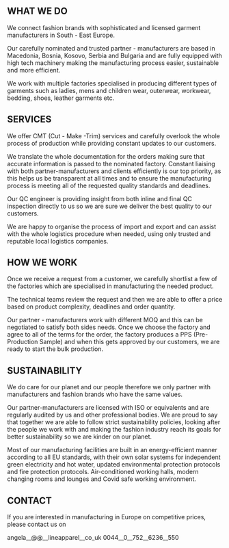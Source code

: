 ## WHAT WE DO

We connect fashion brands with sophisticated and licensed garment manufacturers in South - East Europe.

Our carefully nominated and trusted partner - manufacturers are based in Macedonia, Bosnia, Kosovo, Serbia and Bulgaria and are fully equipped with high tech machinery making the manufacturing process easier, sustainable and more efficient.

We work with multiple factories specialised in producing different types of garments such as ladies, mens and children wear, outerwear, workwear, bedding, shoes, leather garments etc.

## SERVICES

We offer CMT (Cut - Make -Trim) services and carefully overlook the whole process of production while providing constant updates to our customers.

We translate the whole documentation for the orders making sure that accurate information is passed to the nominated factory. Constant liaising with both partner-manufacturers and clients efficiently is our top priority, as this helps us be transparent at all times and to ensure the manufacturing process is meeting all of the requested quality standards and deadlines.

Our QC engineer is providing insight from both inline and final QC inspection directly to us so we are sure we deliver the best quality to our customers.

We are happy to organise the process of import and export and can assist with the whole logistics procedure when needed, using only trusted and reputable local logistics companies.

## HOW WE WORK
Once we receive a request from a customer, we carefully shortlist a few of the factories which are specialised in manufacturing the needed product.

The technical teams review the request and then we are able to offer a price based on product complexity, deadlines and order quantity.

Our partner - manufacturers work with different MOQ and this can be negotiated to satisfy both sides needs.
Once we choose the factory and agree to all of the terms for the order, the factory produces a PPS (Pre- Production Sample) and when this gets approved by our customers, we are ready to start the bulk production.


## SUSTAINABILITY
We do care for our planet and our people therefore we only partner with manufacturers and fashion brands who have the same values.

Our partner-manufacturers are licensed with ISO or equivalents and are regularly audited by us and other professional bodies. We are proud to say that together we are able to follow strict sustainability policies, looking after the people we work with and making the fashion industry reach its goals for better sustainability so we are kinder on our planet.

Most of our manufacturing facilities are built in an energy-efficient manner according to all EU standards, with their own solar systems for independent green electricity and hot water, updated environmental protection protocols and fire protection protocols. Air-conditioned working halls, modern changing rooms and lounges and Covid safe working environment.

## CONTACT

If you are interested in manufacturing in Europe on competitive prices, please contact us on

angela__@@__lineapparel__co_uk
0044__0__752__6236__550
